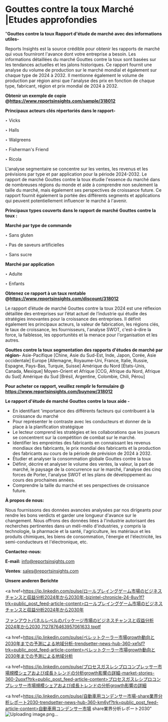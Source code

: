 # Gouttes contre la toux Marché |Etudes approfondies

"<strong>Gouttes contre la toux Rapport d'étude de marché avec des informations utiles-</strong>

Reports Insights est la source crédible pour obtenir les rapports de marché qui vous fourniront l'avance dont votre entreprise a besoin. Les informations détaillées du marché Gouttes contre la toux sont basées sur les tendances actuelles et les jalons historiques. Ce rapport fournit une analyse du volume de production sur le marché mondial et également sur chaque type de 2024 à 2032. Il mentionne également le volume de production par région ainsi que l'analyse des prix en fonction de chaque type, fabricant, région et prix mondial de 2024 à 2032.

<strong><b>Obtenir un exemple de copie @</b></strong><a href=https://www.reportsinsights.com/sample/318012><strong><b>https://www.reportsinsights.com/sample/318012</b></strong></a>

<b>Principaux acteurs clés répertoriés dans le rapport-</b>

<b> </b>‣ Vicks

‣ Halls

‣ Walgreens

‣ Fisherman's Friend

‣ Ricola

L'analyse segmentaire se concentre sur les ventes, les revenus et les prévisions par type et par application pour la période 2024-2032. Le rapport de marché Gouttes contre la toux étudie l'essence du marché dans de nombreuses régions du monde et aide à comprendre non seulement la taille du marché, mais également ses perspectives de croissance future. Ce rapport fournit également la portée des différents segments et applications qui peuvent potentiellement influencer le marché à l'avenir.

<strong>Principaux types couverts dans le rapport de marché Gouttes contre la toux :</strong>

<strong>Marché par type de commande</strong>

‣ Sans gluten

‣ Pas de saveurs artificielles

‣ Sans sucre

<strong>Marché par application</strong>

‣ Adulte

‣ Enfants

<strong><b>Obtenez ce rapport à un taux rentable @</b></strong><a href=https://www.reportsinsights.com/discount/318012><strong><b>https://www.reportsinsights.com/discount/318012</b></strong></a>

Le rapport d’étude de marché Gouttes contre la toux 2024 est une réflexion détaillée des entreprises sur l’état actuel de l’industrie qui étudie des stratégies innovantes pour la croissance des entreprises. Il définit également les principaux acteurs, la valeur de fabrication, les régions clés, le taux de croissance, les fournisseurs, l'analyse SWOT, c'est-à-dire la force, la faiblesse, les opportunités et la menace pour l'organisation et les autres.

<strong>Gouttes contre la toux segmentation des rapports d'études de marché par région-</strong>
Asie-Pacifique [Chine, Asie du Sud-Est, Inde, Japon, Corée, Asie occidentale]
Europe [Allemagne, Royaume-Uni, France, Italie, Russie, Espagne, Pays-Bas, Turquie, Suisse]
Amérique du Nord [États-Unis, Canada, Mexique]
Moyen-Orient et Afrique [CCG, Afrique du Nord, Afrique du Sud]
Amérique du Sud [Brésil, Argentine, Colombie, Chili, Pérou]

<strong>Pour acheter ce rapport, veuillez remplir le formulaire @   <a href=https://www.reportsinsights.com/buynow/318012>https://www.reportsinsights.com/buynow/318012</a></strong>

<strong>Le rapport d'étude de marché Gouttes contre la toux aide -</strong>
<ul>
  <li>En identifiant 'importance des différents facteurs qui contribuent à la croissance du marché</li>
  <li>Pour représenter le contraste avec les conducteurs et donner de la place à la planification stratégique</li>
  <li>Le lecteur comprend les stratégies et les collaborations que les joueurs se concentrent sur la compétition de combat sur le marché.</li>
  <li>Identifier les empreintes des fabricants en connaissant les revenus mondiaux des fabricants, le prix mondial des fabricants et la production des fabricants au cours de la période de prévision de 2024 à 2032.</li>
  <li>Étudier et analyser la consommation globale Gouttes contre la toux</li>
  <li>Définir, décrire et analyser le volume des ventes, la valeur, la part de marché, le paysage de la concurrence sur le marché, l'analyse des cinq forces de Porter, l'analyse SWOT et les plans de développement au cours des prochaines années.</li>
  <li>Comprendre la taille du marché et ses perspectives de croissance future.</li>
</ul>
<strong>À propos de nous:</strong>

Nous fournissons des données avancées analysées par nos dirigeants pour rendre les bons verdicts et garder une longueur d'avance sur le changement. Nous offrons des données liées à l'industrie autorisant des recherches pertinentes dans un méli-mélo d'industries, y compris la technologie, la pharmacie et la santé, l'agriculture, les matériaux et les produits chimiques, les biens de consommation, l'énergie et l'électricité, les semi-conducteurs et l'électronique, etc.

<strong>Contactez-nous:</strong>

<strong>E-mail:</strong> <a href=mailto:info@reportsinsights.com>info@reportsinsights.com</a>

<strong>Ventes</strong>: <a href=mailto:sales@reportsinsights.com>sales@reportsinsights.com</a>

<strong>Unsere anderen Berichte</strong>

<a href=https://jp.linkedin.com/pulse/ロールプレイングゲーム市場のビジネスチャンスと収益分析2024年から2030年-bizintel-chronicle-24-8uv1f?trk=public_post_feed-article-content>ロールプレイングゲーム市場のビジネスチャンスと収益分析2024年から2030年</a>

<a href=https://www.linkedin.com/pulse/ファンアウトパネルレベルのパッケージ市場のビジネスチャンスと収益分析2024年から2030-7127876463957061633-tpptf/>ファンアウトパネルレベルのパッケージ市場のビジネスチャンスと収益分析2024年から2030 7127876463957061633 tpptf</a>

<a href=https://jp.linkedin.com/pulse/ペレットクーラー市場growth動向と2030年までの予測による地域分析-trendsetter-news-hub-360-xe1sf?trk=public_post_feed-article-content>ペレットクーラー市場growth動向と2030年までの予測による地域分析</a>

<a href=https://jp.linkedin.com/pulse/プロセスガスレシプロコンプレッサー市場規模シェアおよび成長トレンドの分析growth影響の詳細-market-stories-360-2uoxf?trk=public_post_feed-article-content>プロセスガスレシプロコンプレッサー市場規模シェアおよび成長トレンドの分析growth影響の詳細</a>

<a href=https://jp.linkedin.com/pulse/自動車用コンデンサー市場-share業界分析レポート2030-trendsetter-news-hub-360-km6yf?trk=public_post_feed-article-content>自動車用コンデンサー市場 share業界分析レポート2030</a>"
![Uploading image.png…]()
